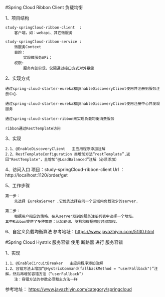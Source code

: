 #Spring Cloud Ribbon Client
负载均衡

1、项目结构
    
    study-springCloud-ribbon-client  :
        客户端，如：webapi、其它微服务
    
    study-springCloud-ribbon-service :
        微服务Context
        目的：
            实现微服务APi；
        权限:
            服务内部实现，仅限通过接口方式对外暴露
    
2、实现方式

    通过spring-cloud-starter-eureka和@EnableDiscoveryClient使用并注册到服务注册中心
    
    通过spring-cloud-starter-eureka和@EnableDiscoveryClient使用注册中心并发现服务
    
    通过spring-cloud-starter-ribbon来实现负载均衡消费服务
    
    ribbon通过RestTemplate访问 

3、实现
    
    2.1、@EnableDiscoveryClient   主应用程序添加注解
    2.2、RestTemplateConfiguration 类增加方法“restTemplate”,返回"RestTemplate"，且增加“@LoadBalanced”注解（必须添加）

4、访问入口
    项目：study-springCloud-ribbon-client
    Url ：http://localhost:1120/order/get

5、工作步骤
    
    第一步：
        先选择 EurekaServer ,它优先选择在同一个区域内负载较少的server. 
    
    第二步：
        根据用户指定的策略，在从server取到的服务注册列表中选择一个地址。 
    其中Ribbon提供了多种策略：比如轮询、随机和根据响应时间加权。
    
6、自定义负载均衡算法
    参考地址：https://www.javazhiyin.com/5130.html

#Spring Cloud Hystrix 服务容错
使用 断路器 进行 服务容错
    
1、实现
    
    1.1、@EnableCircuitBreaker   主应用程序添加注解
    1.2、容错方法上增加“@HystrixCommand(fallbackMethod = "userFallback")”注解，然后再增加容错方法（“userFallback”）
        注：容错方法的参数必须和主方法一样

参考地址：
    https://www.javazhiyin.com/category/springcloud
